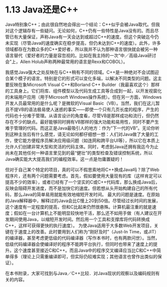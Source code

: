 # 1.13 Java还是C++

Java特别象C++；由此很自然地会得出一个结论：C++似乎会被Java取代。但我对这个逻辑存有一些疑问。无论如何，C++仍有一些特性是Java没有的。而且尽管已有大量保证，声称Java有一天会达到或超过C++的速度。但这个突破迄今仍未实现（尽管Java的速度确实在稳步提高，但仍未达到C++的速度）。此外，许多领域都存在为数众多的C++爱好者，所以我并不认为那种语言很快就会被另一种语言替代（爱好者的力量是容忽视的。比如在我主持的一次“中／高级Java研讨会”上，Allen Holub声称两种最常用的语言是Rexx和COBOL）。

我感觉Java强大之处反映在与C++稍有不同的领域。C++是一种绝对不会试图迎合某个模子的语言。特别是它的形式可以变化多端，以解决不同类型的问题。这主要反映在象Microsoft Visual C++和Borland C++ Builder（我最喜欢这个）那样的工具身上。它们将库、组件模型以及代码生成工具等合成到一起，以开发视窗化的末端用户应用（用于Microsoft Windows操作系统）。但在另一方面，Windows开发人员最常用的是什么呢？是微软的Visual Basic（VB）。当然，我们在这儿暂且不提VB的语法极易使人迷惑的事实——即使一个只有几页长度的程序，产生的代码也十分难于管理。从语言设计的角度看，尽管VB是那样成功和流行，但仍然存在不少的缺点。最好能够同时拥有VB那样的强大功能和易用性，同时不要产生难于管理的代码。而这正是Java最吸引人的地方：作为“下一代的VB”。无论你听到这种主张后有什么感觉，请无论如何都仔细想一想：人们对Java做了大量的工作，使它能方便程序员解决应用级问题（如连网和跨平台UI等），所以它在本质上允许人们创建非常大型和灵活的代码主体。同时，考虑到Java还拥有我迄今为止尚未在其他任何一种语言里见到的最“健壮”的类型检查及错误控制系统，所以Java确实能大大提高我们的编程效率。这一点是勿庸置疑的！

但对于自己某个特定的项目，真的可以不假思索地将C++换成Java吗？除了Web程序片，还有两个问题需要考虑。首先，假如要使用大量现有的库（这样肯定可以提高不少的效率），或者已经有了一个坚实的C或C++代码库，那么换成Java后，反映会阻碍开发进度，而不是加快它的速度。但若想从头开始构建自己的所有代码，那么Java的简单易用就能有效地缩短开发时间。 最大的问题是速度。在原始的Java解释器中，解释过的Java会比C慢上20到50倍。尽管经过长时间的发展，这个速度有一定程度的提高，但和C比起来仍然很悬殊。计算机最注重的就是速度；假如在一台计算机上不能明显较快地干活，那么还不如用手做（有人建议在开发期间使用Java，以缩短开发时间。然后用一个工具和支撑库将代码转换成C++，这样可获得更快的执行速度）。 为使Java适用于大多数Web开发项目，关键在于速度上的改善。此时要用到人们称为“刚好及时”（Just-In Time，或JIT）的编译器，甚至考虑更低级的代码编译器（写作本书时，也有两款问世）。当然，低级代码编译器会使编译好的程序不能跨平台执行，但同时也带来了速度上的提升。这个速度甚至接近C和C++。而且Java中的程序交叉编译应当比C和C++中简单得多（理论上只需重编译即可，但实际仍较难实现；其他语言也曾作出类似的保证）。

在本书附录，大家可找到与Java／C++比较．对Java现状的观察以及编码规则有关的内容。

